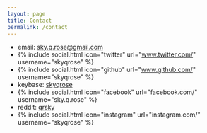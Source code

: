 ```yaml
---
layout: page
title: Contact
permalink: /contact
---
```


* email: sky.q.rose@gmail.com
* {% include social.html icon="twitter" url="www.twitter.com/" username="skyqrose" %}
* {% include social.html icon="github" url="www.github.com/" username="skyqrose" %}
* keybase: [skyqrose](keybase.io/skyqrose)
* {% include social.html icon="facebook" url="facebook.com/" username="sky.q.rose" %}
* reddit: [qrsky](reddit.com/u/qrsky)
* {% include social.html icon="instagram" url="instagram.com/" username="skyqrose" %}
